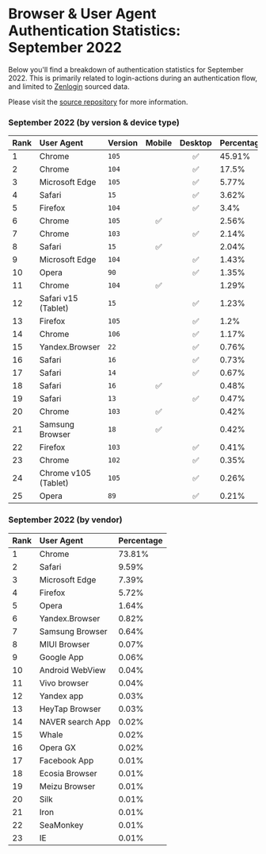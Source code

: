 # Browser & User Agent Authentication Statistics: September 2022

Below you'll find a breakdown of authentication statistics for
September 2022. This is primarily related to login-actions during an
authentication flow, and limited to <a href="https://zenlogin.co"/>Zenlogin</a>
sourced data.

Please visit the
<a href="https://github.com/zenlogin/browser-user-agent-authentication-statistics">source repository</a>
for more information.

### September 2022 (by version & device type)
| Rank | User Agent | Version | Mobile | Desktop | Percentage |
| :--- | :--- | :--- | :---: | :---: | :--- |
| 1 | Chrome | `105` | | ✅ | 45.91% |
| 2 | Chrome | `104` | | ✅ | 17.5% |
| 3 | Microsoft Edge | `105` | | ✅ | 5.77% |
| 4 | Safari | `15` | | ✅ | 3.62% |
| 5 | Firefox | `104` | | ✅ | 3.4% |
| 6 | Chrome | `105` | ✅ | | 2.56% |
| 7 | Chrome | `103` | | ✅ | 2.14% |
| 8 | Safari | `15` | ✅ | | 2.04% |
| 9 | Microsoft Edge | `104` | | ✅ | 1.43% |
| 10 | Opera | `90` | | ✅ | 1.35% |
| 11 | Chrome | `104` | ✅ | | 1.29% |
| 12 | Safari v15 (Tablet) | `15` | | ✅ | 1.23% |
| 13 | Firefox | `105` | | ✅ | 1.2% |
| 14 | Chrome | `106` | | ✅ | 1.17% |
| 15 | Yandex.Browser | `22` | | ✅ | 0.76% |
| 16 | Safari | `16` | | ✅ | 0.73% |
| 17 | Safari | `14` | | ✅ | 0.67% |
| 18 | Safari | `16` | ✅ | | 0.48% |
| 19 | Safari | `13` | | ✅ | 0.47% |
| 20 | Chrome | `103` | ✅ | | 0.42% |
| 21 | Samsung Browser | `18` | ✅ | | 0.42% |
| 22 | Firefox | `103` | | ✅ | 0.41% |
| 23 | Chrome | `102` | | ✅ | 0.35% |
| 24 | Chrome v105 (Tablet) | `105` | | ✅ | 0.26% |
| 25 | Opera | `89` | | ✅ | 0.21% |

### September 2022 (by vendor)
| Rank | User Agent | Percentage |
| :--- | :--- | :--- |
| 1 | Chrome | 73.81% |
| 2 | Safari | 9.59% |
| 3 | Microsoft Edge | 7.39% |
| 4 | Firefox | 5.72% |
| 5 | Opera | 1.64% |
| 6 | Yandex.Browser | 0.82% |
| 7 | Samsung Browser | 0.64% |
| 8 | MIUI Browser | 0.07% |
| 9 | Google App | 0.06% |
| 10 | Android WebView | 0.04% |
| 11 | Vivo browser | 0.04% |
| 12 | Yandex app | 0.03% |
| 13 | HeyTap Browser | 0.03% |
| 14 | NAVER search App | 0.02% |
| 15 | Whale | 0.02% |
| 16 | Opera GX | 0.02% |
| 17 | Facebook App | 0.01% |
| 18 | Ecosia Browser | 0.01% |
| 19 | Meizu Browser | 0.01% |
| 20 | Silk | 0.01% |
| 21 | Iron | 0.01% |
| 22 | SeaMonkey | 0.01% |
| 23 | IE | 0.01% |
